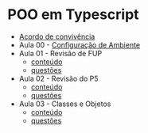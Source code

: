 # POO em Typescript


- [Acordo de convivência](aulas/acordo.md)
- Aula 00 - [Configuração de Ambiente](aulas/config.md)
- Aula 01 - Revisão de FUP
  - [conteúdo](aulas/fup.md)
  - [questões](aulas/fup-questoes.md)
- Aula 02 - Revisão do P5
  - [conteúdo](aulas/p5.md)
  - [questões](aulas/p5-questoes.md)
- Aula 03 - Classes e Objetos
  - [conteúdo](aulas/classes.md)
  - [questões](aulas/classes-questoes.md)

